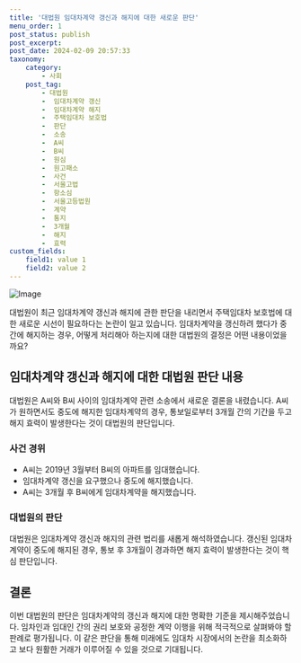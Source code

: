 ```yaml
---
title: '대법원 임대차계약 갱신과 해지에 대한 새로운 판단'
menu_order: 1
post_status: publish
post_excerpt: 
post_date: 2024-02-09 20:57:33
taxonomy:
    category:
        - 사회
    post_tag:
        - 대법원
        -  임대차계약 갱신
        -  임대차계약 해지
        -  주택임대차 보호법
        -  판단
        -  소송
        -  A씨
        -  B씨
        -  원심
        -  원고패소
        -  사건
        -  서울고법
        -  항소심
        -  서울고등법원
        -  계약
        -  통지
        -  3개월
        -  해지
        -  효력
custom_fields:
    field1: value 1
    field2: value 2
---
```


![Image](https://imgnews.pstatic.net/image/310/2024/02/09/0000114253_001_20240209102301304.jpg?type=w647)

대법원이 최근 임대차계약 갱신과 해지에 관한 판단을 내리면서 주택임대차 보호법에 대한 새로운 시선이 필요하다는 논란이 일고 있습니다. 임대차계약을 갱신하려 했다가 중간에 해지하는 경우, 어떻게 처리해아 하는지에 대한 대법원의 결정은 어떤 내용이었을까요? 
## 임대차계약 갱신과 해지에 대한 대법원 판단 내용
대법원은 A씨와 B씨 사이의 임대차계약 관련 소송에서 새로운 결론을 내렸습니다. A씨가 원하면서도 중도에 해지한 임대차계약의 경우, 통보일로부터 3개월 간의 기간을 두고 해지 효력이 발생한다는 것이 대법원의 판단입니다. 
### 사건 경위
- A씨는 2019년 3월부터 B씨의 아파트를 임대했습니다.
- 임대차계약 갱신을 요구했으나 중도에 해지했습니다.
- A씨는 3개월 후 B씨에게 임대차계약을 해지했습니다.
### 대법원의 판단
대법원은 임대차계약 갱신과 해지의 관련 법리를 새롭게 해석하였습니다. 갱신된 임대차계약이 중도에 해지된 경우, 통보 후 3개월이 경과하면 해지 효력이 발생한다는 것이 핵심 판단입니다.
## 결론
이번 대법원의 판단은 임대차계약의 갱신과 해지에 대한 명확한 기준을 제시해주었습니다. 임차인과 임대인 간의 권리 보호와 공정한 계약 이행을 위해 적극적으로 살펴봐야 할 판례로 평가됩니다. 이 같은 판단을 통해 미래에도 임대차 시장에서의 논란을 최소화하고 보다 원활한 거래가 이루어질 수 있을 것으로 기대됩니다.
